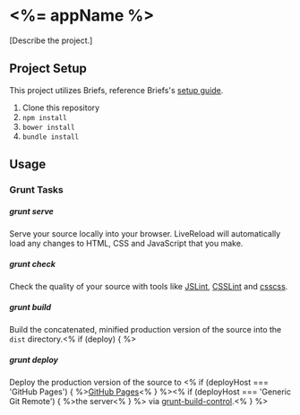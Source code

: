 # <%= appName %>

[Describe the project.]

## Project Setup
This project utilizes Briefs, reference Briefs's [setup guide](https://github.com/centresource/generator-briefs#get-started).

1. Clone this repository
2. `npm install`
3. `bower install`
4. `bundle install`

## Usage

### Grunt Tasks
##### grunt serve
Serve your source locally into your browser. LiveReload will automatically load any changes to HTML, CSS and JavaScript that you make.

##### grunt check
Check the quality of your source with tools like [JSLint](http://www.jslint.com/), [CSSLint](http://csslint.net/) and [csscss](http://zmoazeni.github.io/csscss/).

##### grunt build
Build the concatenated, minified production version of the source into the `dist` directory.<% if (deploy) { %>

##### grunt deploy
Deploy the production version of the source to <% if (deployHost === 'GitHub Pages') { %>[GitHub Pages](http://pages.github.com/)<% } %><% if (deployHost === 'Generic Git Remote') { %>the server<% } %> via [grunt-build-control](https://github.com/robwierzbowski/grunt-build-control).<% } %>
